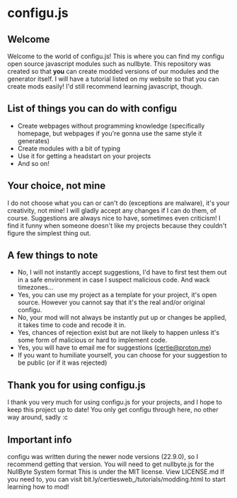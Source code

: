 # configu.js
## Welcome
Welcome to the world of configu.js!
This is where you can find my configu open source javascript modules such as nullbyte.
This repository was created so that **you** can create modded versions of our modules and the generator itself.
I will have a tutorial listed on my website so that you can create mods easily!
I'd still recommend learning javascript, though.
## List of things you can do with configu
- Create webpages without programming knowledge (specifically homepage, but webpages if you're gonna use the same style it generates)
- Create modules with a bit of typing
- Use it for getting a headstart on your projects
- And so on!
## Your choice, not mine
I do not choose what you can or can't do (exceptions are malware), it's your creativity, not mine!
I will gladly accept any changes if I can do them, of course.
Suggestions are always nice to have, sometimes even criticism! I find it funny when someone doesn't like my projects because they couldn't figure the simplest thing out.
## A few things to note
- No, I will not instantly accept suggestions, I'd have to first test them out in a safe environment in case I suspect malicious code. And wack timezones...
- Yes, you can use my project as a template for your project, it's open source. However you cannot say that it's the real and/or original configu.
- No, your mod will not always be instantly put up or changes be applied, it takes time to code and recode it in.
- Yes, chances of rejection exist but are not likely to happen unless it's some form of malicious or hard to implement code.
- Yes, you will have to email me for suggestions (certie@proton.me)
- If you want to humiliate yourself, you can choose for your suggestion to be public (or if it was rejected)
## Thank you for using configu.js
I thank you very much for using configu.js for your projects, and I hope to keep this project up to date!
You only get configu through here, no other way around, sadly :c
## Important info
configu was written during the newer node versions (22.9.0), so I recommend getting that version.
You will need to get nullbyte.js for the NullByte System format
This is under the MIT license. View LICENSE.md
If you need to, you can visit bit.ly/certiesweb_/tutorials/modding.html to start learning how to mod!
